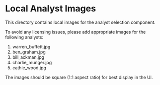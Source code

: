 # Local Analyst Images

This directory contains local images for the analyst selection component.

To avoid any licensing issues, please add appropriate images for the following analysts:

1. warren_buffett.jpg
2. ben_graham.jpg
3. bill_ackman.jpg 
4. charlie_munger.jpg
5. cathie_wood.jpg

The images should be square (1:1 aspect ratio) for best display in the UI.